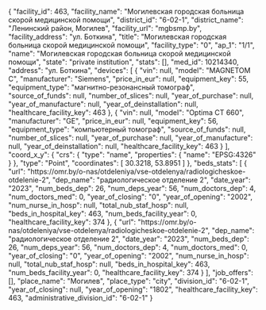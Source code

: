 {
    "facility_id": 463,
    "facility_name": "Могилевская городская больница скорой медицинской помощи",
    "district_id": "6-02-1",
    "district_name": "Ленинский район, Могилев",
    "facility_url": "mgbsmp.by",
    "facility_address": "ул. Боткина",
    "title": "Могилевская городская больница скорой медицинской помощи",
    "facility_type": "0",
    "ap_1": "1\/1",
    "name": "Могилевская городская больница скорой медицинской помощи",
    "state": "private institution",
    "stats": [],
    "med_id": 10214340,
    "address": "ул. Боткина",
    "devices": [
        {
            "vin": null,
            "model": "MAGNETOM C",
            "manufacturer": "Siemens",
            "price_in_eur": null,
            "equipment_key": 55,
            "equipment_type": "магнитно-резонансный томограф",
            "source_of_funds": null,
            "number_of_slices": null,
            "year_of_purchase": null,
            "year_of_manufacture": null,
            "year_of_deinstallation": null,
            "healthcare_facility_key": 463
        },
        {
            "vin": null,
            "model": "Optima CT 660",
            "manufacturer": "GE",
            "price_in_eur": null,
            "equipment_key": 56,
            "equipment_type": "компьютерный томограф",
            "source_of_funds": null,
            "number_of_slices": null,
            "year_of_purchase": null,
            "year_of_manufacture": null,
            "year_of_deinstallation": null,
            "healthcare_facility_key": 463
        }
    ],
    "coord_x_y": {
        "crs": {
            "type": "name",
            "properties": {
                "name": "EPSG:4326"
            }
        },
        "type": "Point",
        "coordinates": [
            30.3218,
            53.8951
        ]
    },
    "beds_stats": [
        {
            "url": "https:\/\/omr.by\/o-nas\/otdeleniya\/vse-otdelenya\/radiologicheskoe-otdelenie-2",
            "dep_name": "радиологическое отделение 2",
            "date_year": "2023",
            "num_beds_dep": 26,
            "num_deps_year": 56,
            "num_doctors_dep": 4,
            "num_doctors_med": 0,
            "year_of_closing": "0",
            "year_of_opening": "2002",
            "num_nurse_in_hosp": null,
            "total_nub_staf_hosp": null,
            "beds_in_hospital_key": 463,
            "num_beds_facility_year": 0,
            "healthcare_facility_key": 374
        },
        {
            "url": "https:\/\/omr.by\/o-nas\/otdeleniya\/vse-otdelenya\/radiologicheskoe-otdelenie-2",
            "dep_name": "радиологическое отделение 2",
            "date_year": "2023",
            "num_beds_dep": 26,
            "num_deps_year": 56,
            "num_doctors_dep": 4,
            "num_doctors_med": 0,
            "year_of_closing": "0",
            "year_of_opening": "2002",
            "num_nurse_in_hosp": null,
            "total_nub_staf_hosp": null,
            "beds_in_hospital_key": 463,
            "num_beds_facility_year": 0,
            "healthcare_facility_key": 374
        }
    ],
    "job_offers": [],
    "place_name": "Могилев",
    "place_type": "city",
    "division_id": "6-02-1",
    "year_of_closing": null,
    "year_of_opening": "1802",
    "healthcare_facility_key": 463,
    "administrative_division_id": "6-02-1"
}